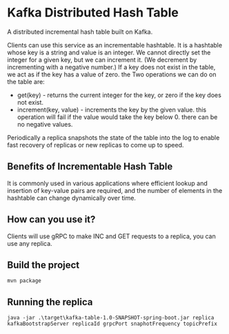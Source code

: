 # Kafka Distributed Hash Table
A distributed incremental hash table built on Kafka. 

Clients can use this service as an incrementable hashtable. It is a hashtable whose key is a string and value is an integer. 
We cannot directly set the integer for a given key, but we can increment it. (We decrement by incrementing with a negative number.) 
If a key does not exist in the table, we act as if the key has a value of zero. the Two operations we can do on the table are:
  - get(key) - returns the current integer for the key, or zero if the key does not exist.
  - increment(key, value) - increments the key by the given value. this operation will fail if the value would take the key below 0. there can be no negative values.

Periodically a replica snapshots the state of the table into the log to enable fast recovery of replicas or new replicas to come up to speed.

## Benefits of Incrementable Hash Table 
It is commonly used in various applications where efficient lookup and insertion of key-value pairs are required, and the number of elements in the hashtable can change dynamically over time.
 
## How can you use it?
Clients will use gRPC to make INC and GET requests to a replica, you can use any replica.

## Build the project
```
mvn package
```

## Running the replica
```
java -jar .\target\kafka-table-1.0-SNAPSHOT-spring-boot.jar replica kafkaBootstrapServer replicaId grpcPort snaphotFrequency topicPrefix
```
